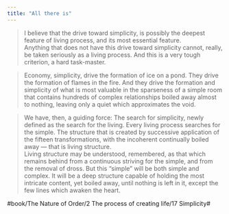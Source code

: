 ```yaml
---
title: "All there is"
---
```


> I believe that the drive toward simplicity, is possibly the deepest feature of living process, and its most essential feature.  
> Anything that does not have this drive toward simplicity cannot, really, be taken seriously as a living process. And this is a very tough criterion, a hard task-master.  

> Economy, simplicity, drive the formation of ice on a pond. They drive the formation of flames in the fire. And they drive the formation and simplicity of what is most valuable in the sparseness of a simple room that contains hundreds of complex relationships boiled away almost to nothing, leaving only a quiet which approximates the void.  

> We have, then, a guiding force: The search for simplicity, newly defined as the search for the living. Every living process searches for the simple. The structure that is created by successive application of the fifteen transformations, with the incoherent continually boiled away — that is living structure.  
> Living structure may be understood, remembered, as that which remains behind from a continuous striving for the simple, and from the removal of dross. But this “simple” will be both simple and complex. It will be a deep structure capable of holding the most intricate content, yet boiled away, until nothing is left in it, except the few lines which awaken the heart.  

#book/The Nature of Order/2 The process of creating life/17 Simplicity#